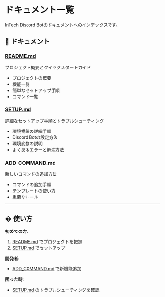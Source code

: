 # ドキュメント一覧

InTech Discord Botのドキュメントへのインデックスです。

## 📖 ドキュメント

### [README.md](../README.md)

プロジェクト概要とクイックスタートガイド

- プロジェクトの概要
- 機能一覧
- 簡単なセットアップ手順
- コマンド一覧

### [SETUP.md](./SETUP.md)

詳細なセットアップ手順とトラブルシューティング

- 環境構築の詳細手順
- Discord Botの設定方法
- 環境変数の説明
- よくあるエラーと解決方法

### [ADD_COMMAND.md](./ADD_COMMAND.md)

新しいコマンドの追加方法

- コマンドの追加手順
- テンプレートの使い方
- 重要なルール

---

## � 使い方

**初めての方**:
1. [README.md](../README.md) でプロジェクトを把握
2. [SETUP.md](./SETUP.md) でセットアップ

**開発者**:
- [ADD_COMMAND.md](./ADD_COMMAND.md) で新機能追加

**困った時**:
- [SETUP.md](./SETUP.md) のトラブルシューティングを確認
